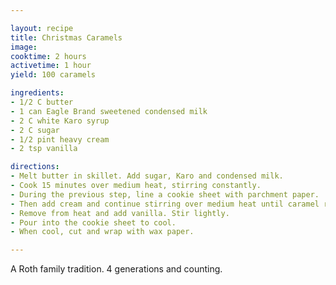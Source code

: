 ```yaml
---

layout: recipe
title: Christmas Caramels
image:
cooktime: 2 hours
activetime: 1 hour
yield: 100 caramels

ingredients:
- 1/2 C butter
- 1 can Eagle Brand sweetened condensed milk
- 2 C white Karo syrup
- 2 C sugar
- 1/2 pint heavy cream
- 2 tsp vanilla

directions:
- Melt butter in skillet. Add sugar, Karo and condensed milk.
- Cook 15 minutes over medium heat, stirring constantly.
- During the previous step, line a cookie sheet with parchment paper.
- Then add cream and continue stirring over medium heat until caramel reaches 242 degrees if you are near sea level. In Colorado, we cook it to 232 degrees.
- Remove from heat and add vanilla. Stir lightly.
- Pour into the cookie sheet to cool. 
- When cool, cut and wrap with wax paper. 

---
```


A Roth family tradition. 4 generations and counting.